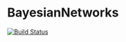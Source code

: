 # BayesianNetworks

[![Build Status](https://travis-ci.org/tpanum/BayesianNetworks.jl.png)](https://travis-ci.org/tpanum/BayesianNetworks.jl)

